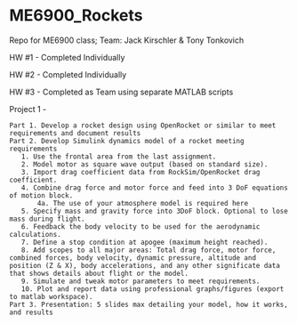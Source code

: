 # ME6900_Rockets
Repo for ME6900 class; Team: Jack Kirschler &amp; Tony Tonkovich

HW #1 - Completed Individually

HW #2 - Completed Individually

HW #3 - Completed as Team using separate MATLAB scripts

Project 1 - 

    Part 1. Develop a rocket design using OpenRocket or similar to meet requirements and document results
    Part 2. Develop Simulink dynamics model of a rocket meeting requirements
       1. Use the frontal area from the last assignment.
       2. Model motor as square wave output (based on standard size).
       3. Import drag coefficient data from RockSim/OpenRocket drag coefficient.
       4. Combine drag force and motor force and feed into 3 DoF equations of motion block.
           4a. The use of your atmosphere model is required here
       5. Specify mass and gravity force into 3DoF block. Optional to lose mass during flight.
       6. Feedback the body velocity to be used for the aerodynamic calculations.
       7. Define a stop condition at apogee (maximum height reached).
       8. Add scopes to all major areas: Total drag force, motor force, combined forces, body velocity, dynamic pressure, altitude and position (Z & X), body accelerations, and any other significate data that shows details about flight or the model.
       9. Simulate and tweak motor parameters to meet requirements.
       10. Plot and report data using professional graphs/figures (export to matlab workspace).
    Part 3. Presentation: 5 slides max detailing your model, how it works, and results
